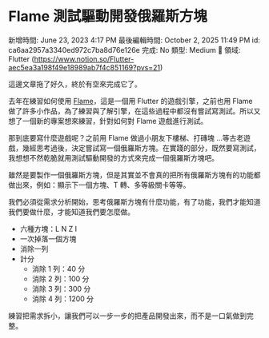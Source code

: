 # Flame 測試驅動開發俄羅斯方塊

新增時間: June 23, 2023 4:17 PM
最後編輯時間: October 2, 2025 11:49 PM
id: ca6aa2957a3340ed972c7ba8d76e126e
完成: No
類型: Medium
🧩 領域: Flutter (https://www.notion.so/Flutter-aec5ea3a198f49e18989ab7f4c851169?pvs=21)

這邊文章拖了好久，終於有空來完成它了。

去年在練習如何使用 [Flame](https://docs.flame-engine.org/latest/)，這是一個用 Flutter 的遊戲引擎，之前也用 Flame 做了許多小作品，為了練習與了解引擎，在這些過程中都沒有嘗試寫測試。所以又想了一個新的專案想來練習，針對如何對 Flame 遊戲進行測試。

那到底要寫什麼遊戲呢？之前用 Flame 做過小朋友下樓梯、打磚塊 …等古老遊戲，幾經思考過後，決定嘗試寫一個俄羅斯方塊。在實踐的部分，既然要寫測試，我想想不然乾脆就用測試驅動開發的方式來完成一個俄羅斯方塊吧。

雖然是要製作一個俄羅斯方塊，但是其實並不會真的把所有俄羅斯方塊有的功能都做出來，例如：顯示下一個方塊、T 轉、多等級關卡等等。

我們必須從需求分析開始，思考俄羅斯方塊有什麼功能，有了功能，我們才能知道我們要做什麼，才能知道我們要怎麼做。

- 六種方塊：L N Z I
- 一次掉落一個方塊
- 消除一列
- 計分
    - 消除 1 列：40 分
    - 消除 2 列：100 分
    - 消除 3 列：300 分
    - 消除 4 列：1200 分

練習把需求拆小，讓我們可以一步一步的把產品開發出來，而不是一口氣做到完整。